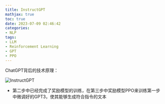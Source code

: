 ```yaml
---
title: InstructGPT
mathjax: true
toc: true
date: 2023-07-09 02:46:42
categories:
- NLP
tags:
- LLM
- Reinforcement Learning
- GPT
- PPO
---
```


ChatGPT背后的技术原理：

<!--more-->

![InstructGPT](https://cdn.staticaly.com/gh/TransformersWsz/image_hosting@master/image.4pncf26r6ra0.webp)

- 第二步中已经完成了奖励模型的训练，在第三步中奖励模型PPO来训练第一步中微调好的GPT3，使其能够生成符合指令的文本